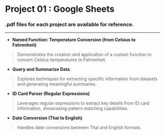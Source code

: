# Project 01 : Google Sheets

### .pdf files for each project are available for reference.
---
- **Named Function: Temperature Conversion (from Celsius to Fahrenheit)**
>Demonstrates the creation and application of a custom function to convert Celsius temperatures to Fahrenheit.
- **Query and Summarize Data**
>Explores techniques for extracting specific information from datasets and generating meaningful summaries.
- **ID Card Parser (Regular Expressions)**
>Leverages regular expressions to extract key details from ID card information, showcasing pattern matching capabilities.
- **Date Conversion (Thai to English)**
>Handles date conversions between Thai and English formats.

